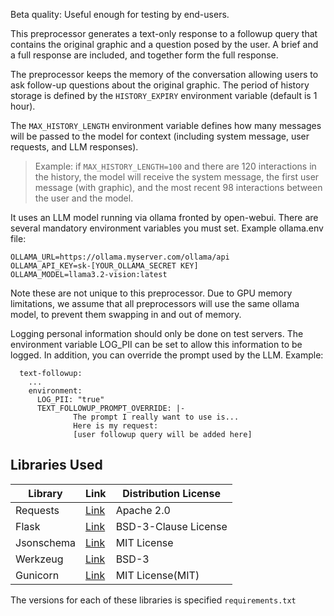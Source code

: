 Beta quality: Useful enough for testing by end-users.

This preprocessor generates a text-only response
to a followup query that contains the original graphic
and a question posed by the user.
A brief and a full response are included, and together
form the full response.

The preprocessor keeps the memory of the conversation
allowing users to ask follow-up questions about the original graphic.
The period of history storage is defined by
the `HISTORY_EXPIRY` environment variable (default is 1 hour).

The `MAX_HISTORY_LENGTH` environment variable defines how many 
messages will be passed to the model for context 
(including system message, user requests, and LLM responses).

>Example: if `MAX_HISTORY_LENGTH=100` and there are 120 interactions 
>in the history, the model will receive the system message, 
>the first user message (with graphic), and the most recent 98 interactions 
>between the user and the model.


It uses an LLM model running via ollama fronted by open-webui.
There are several mandatory environment variables you must set.
Example ollama.env file:

```
OLLAMA_URL=https://ollama.myserver.com/ollama/api
OLLAMA_API_KEY=sk-[YOUR_OLLAMA_SECRET KEY]
OLLAMA_MODEL=llama3.2-vision:latest
```
Note these are not unique to this preprocessor. Due to
GPU memory limitations, we assume that all preprocessors
will use the same ollama model, to prevent them swapping
in and out of memory.

Logging personal information should only be done on test
servers. The environment variable LOG_PII can be set
to allow this information to be logged.
In addition, you can override the prompt used by
the LLM. Example:

```
  text-followup:
    ...
    environment:
      LOG_PII: "true"
      TEXT_FOLLOWUP_PROMPT_OVERRIDE: |-
              The prompt I really want to use is...
              Here is my request:
              [user followup query will be added here]
```

## Libraries Used

| Library | Link | Distribution License |
| ------------- | ------------- | -------------|
| Requests  | [Link](https://pypi.org/project/requests/)  | Apache 2.0|
| Flask | [Link](https://pypi.org/project/Flask/)  | BSD-3-Clause License|
| Jsonschema | [Link](https://pypi.org/project/jsonschema/)  | MIT License|
| Werkzeug | [Link](https://pypi.org/project/Werkzeug/) | BSD-3 |
| Gunicorn | [Link](https://github.com/benoitc/gunicorn) | MIT License(MIT) |

The versions for each of these libraries is specified `requirements.txt`
